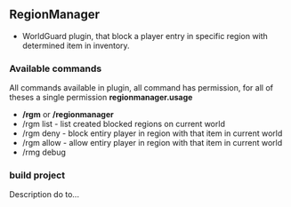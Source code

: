 ## RegionManager
* WorldGuard plugin, that block a player entry in specific region with determined item in inventory.

### Available commands
All commands available in plugin, all command has permission, for all of theses a single permission **regionmanager.usage**

* **/rgm** or **/regionmanager**
* /rgm list - list created blocked regions on current world
* /rgm deny <regionName> <itemId> - block entiry player in region with that item in current world
* /rgm allow <regionName> <itemId> - allow entiry player in region with that item in current world
* /rmg debug


### build project
Description do to...
